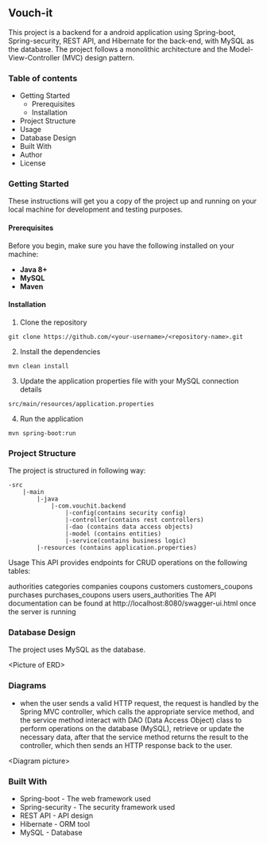 

## Vouch-it
<p>
This project is a backend for a android application using Spring-boot, Spring-security, REST API, and Hibernate for the back-end, with MySQL as the database. The project follows a monolithic architecture and the Model-View-Controller (MVC) design pattern.
</p>

### Table of contents


- Getting Started
    - Prerequisites
    - Installation
- Project Structure
- Usage
- Database Design
- Built With
- Author
- License


### Getting Started
<p>
These instructions will get you a copy of the project up and running on your local machine for development and testing purposes.
</p>

#### Prerequisites
Before you begin, make sure you have the following installed on your machine:

- <b>Java 8+</b>
- <b>MySQL</b>
- <b>Maven</b>

#### Installation
1. Clone the repository

`git clone https://github.com/<your-username>/<repository-name>.git`

2. Install the dependencies

`mvn clean install`

3. Update the application properties file with your MySQL connection details

`src/main/resources/application.properties`

4. Run the application

`mvn spring-boot:run`

### Project Structure
The project is structured in following way:

```
-src
    |-main
        |-java
            |-com.vouchit.backend
                |-config(contains security config)
                |-controller(contains rest controllers)
                |-dao (contains data access objects)
                |-model (contains entities)
                |-service(contains business logic)
        |-resources (contains application.properties)
```
Usage
This API provides endpoints for CRUD operations on the following tables:

authorities
categories
companies
coupons
customers
customers_coupons
purchases
purchases_coupons
users
users_authorities
The API documentation can be found at http://localhost:8080/swagger-ui.html once the server is running

### Database Design
The project uses MySQL as the database.

\<Picture of ERD>

### Diagrams

- when the user sends a valid HTTP request, the request is handled by the Spring MVC controller, which calls the appropriate service method, and the service method interact with DAO (Data Access Object) class to perform operations on the database (MySQL), retrieve or update the necessary data, after that the service method returns the result to the controller, which then sends an HTTP response back to the user.

\<Diagram picture>

### Built With
- Spring-boot - The web framework used
- Spring-security - The security framework used
- REST API - API design
- Hibernate - ORM tool
- MySQL - Database


